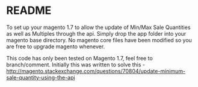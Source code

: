 # README #

To set up your magento 1.7 to allow the update of Min/Max Sale Quantities as well as Multiples through the api. Simply drop the app folder into your magento base directory. No magento core files have been modified so you are free to upgrade magento whenever. 

This code has only been tested on Magento 1.7, feel free to branch/comment. Initially this was written to solve this - http://magento.stackexchange.com/questions/70804/update-minimum-sale-quantity-using-the-api